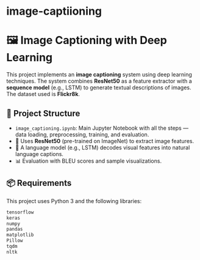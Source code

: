 # image-captiioning
# 🖼️ Image Captioning with Deep Learning

This project implements an **image captioning** system using deep learning techniques. The system combines **ResNet50** as a feature extractor with a **sequence model** (e.g., LSTM) to generate textual descriptions of images. The dataset used is **Flickr8k**.

## 📁 Project Structure

- `image_captioning.ipynb`: Main Jupyter Notebook with all the steps — data loading, preprocessing, training, and evaluation.
- 📸 Uses **ResNet50** (pre-trained on ImageNet) to extract image features.
- 📝 A language model (e.g., LSTM) decodes visual features into natural language captions.
- 📊 Evaluation with BLEU scores and sample visualizations.

## 📦 Requirements

This project uses Python 3 and the following libraries:

```bash
tensorflow
keras
numpy
pandas
matplotlib
Pillow
tqdm
nltk
